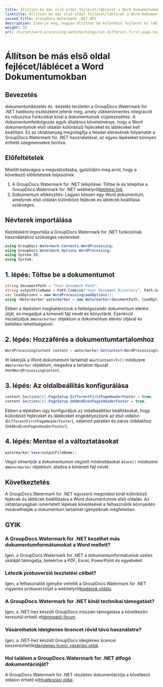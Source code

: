 ```yaml
---
title: Állítson be más első oldal fejlécet/láblécet a Word Dokumentumokban
linktitle: Állítson be más első oldal fejlécet/láblécet a Word Dokumentumokban
second_title: GroupDocs.Watermark .NET API
description: Ismerje meg, hogyan állíthat be különböző fejlécet és láblécet a Word-dokumentumok első oldalán a GroupDocs.Watermark for .NET segítségével.
weight: 36
url: /hu/net/word-processing-watermarkings/set-different-first-page-header-footer-word-docs/
---
```


# Állítson be más első oldal fejlécet/láblécet a Word Dokumentumokban

## Bevezetés
dokumentumkezelés és -kezelés területén a GroupDocs.Watermark for .NET hatékony eszközként jelenik meg, amely zökkenőmentes integrációt és robusztus funkciókat kínál a dokumentumok vízjelezéséhez. A dokumentumfeldolgozás egyik általános követelménye, hogy a Word dokumentumok első oldalán különböző fejléceket és lábléceket kell beállítani. Ez az oktatóanyag megvilágítja a feladat elérésének folyamatát a GroupDocs.Watermark for .NET használatával, az egyes lépéseket könnyen érthető szegmensekre bontva.
## Előfeltételek
Mielőtt belevágna a megvalósításba, győződjön meg arról, hogy a következő előfeltételek teljesülnek:
1.  A GroupDocs.Watermark for .NET telepítése: Töltse le és telepítse a GroupDocs.Watermark for .NET webhelyről[letöltési link](https://releases.groupdocs.com/Watermark/net/).
2. Dokumentum előkészítés: Legyen készen egy Word dokumentum, amelynek első oldalán különböző fejlécek és láblécek beállítása szükséges.

## Névterek importálása
Kezdésként importálja a GroupDocs.Watermark for .NET funkcióinak használatához szükséges névtereket:
```csharp
using GroupDocs.Watermark.Contents.WordProcessing;
using GroupDocs.Watermark.Options.WordProcessing;
using System.IO;
using System;
```
## 1. lépés: Töltse be a dokumentumot
```csharp
string documentPath = "Your Document Path";
string outputFileName = Path.Combine("Your Document Directory", Path.GetFileName(documentPath));
var loadOptions = new WordProcessingLoadOptions();
using (Watermarker watermarker = new Watermarker(documentPath, loadOptions))
```
Ebben a lépésben meghatározzuk a feldolgozandó dokumentum elérési útját, és megadjuk a kimeneti fájl nevét és könyvtárát. Ezenkívül inicializáljuk a`Watermarker` objektum a dokumentum elérési útjával és betöltési lehetőségeivel.
## 2. lépés: Hozzáférés a dokumentumtartalomhoz
```csharp
WordProcessingContent content = watermarker.GetContent<WordProcessingContent>();
```
 Itt lekérjük a Word dokumentum tartalmát a`GetContent<T>()` módszere a`Watermarker` objektum, megadva a tartalom típusát mint`WordProcessingContent`.
## 3. lépés: Az oldalbeállítás konfigurálása
```csharp
content.Sections[0].PageSetup.DifferentFirstPageHeaderFooter = true;
content.Sections[0].PageSetup.OddAndEvenPagesHeaderFooter = true;
```
Ebben a lépésben úgy konfiguráljuk az oldalbeállítási beállításokat, hogy különböző fejléceket és lábléceket engedélyezzünk az első oldalon (`DifferentFirstPageHeaderFooter`), valamint páratlan és páros oldalakhoz (`OddAndEvenPagesHeaderFooter`).
## 4. lépés: Mentse el a változtatásokat
```csharp
watermarker.Save(outputFileName);
```
 Végül elmentjük a dokumentumon végzett módosításokat a`Save()` módszere a`Watermarker` objektum, átadva a kimeneti fájl nevét.

## Következtetés
A GroupDocs.Watermark for .NET egyszerű megoldást kínál különböző fejlécek és láblécek beállítására a Word dokumentumok első oldalán. Az oktatóanyagban ismertetett lépések követésével a felhasználók könnyedén módosíthatják a dokumentum tartalmát igényeiknek megfelelően.
## GYIK
### A GroupDocs.Watermark for .NET kezelhet más dokumentumformátumokat a Word mellett?
Igen, a GroupDocs.Watermark for .NET a dokumentumformátumok széles skáláját támogatja, beleértve a PDF, Excel, PowerPoint és egyebeket.
### Létezik próbaverzió tesztelési célból?
Igen, a felhasználók igénybe vehetik a GroupDocs.Watermark for .NET ingyenes próbaverzióját a webhelyről[kiadások oldala](https://releases.groupdocs.com/).
### A GroupDocs.Watermark for .NET kínál technikai támogatást?
 Igen, a .NET-hez készült GroupDocs műszaki támogatása a következőn keresztül érhető el[támogatói fórum](https://forum.groupdocs.com/c/watermark/19).
### Vásárolhatok ideiglenes licencet rövid távú használatra?
 Igen, a .NET-hez készült GroupDocs ideiglenes licencei beszerezhetők[Ideiglenes licenc vásárlási oldal](https://purchase.groupdocs.com/temporary-license/).
### Hol találom a GroupDocs.Watermark for .NET átfogó dokumentációját?
 A GroupDocs.Watermark for .NET részletes dokumentációja a következő oldalon érhető el[Hivatkozási oldal](https://tutorials.groupdocs.com/Watermark/net/).